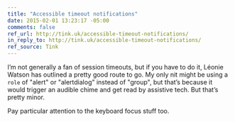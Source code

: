 ```yaml
---
title: "Accessible timeout notifications"
date: 2015-02-01 13:23:17 -05:00
comments: false
ref_url: http://tink.uk/accessible-timeout-notifications/
in_reply_to: http://tink.uk/accessible-timeout-notifications/
ref_source: Tink
---
```


I’m not generally a fan of session timeouts, but if you have to do it, Léonie Watson has outlined a pretty good route to go. My only nit might be using a `role` of "alert" or "alertdialog" instead of "group", but that’s because it would trigger an audible chime and get read by assistive tech. But that’s pretty minor.

Pay particular attention to the keyboard focus stuff too.